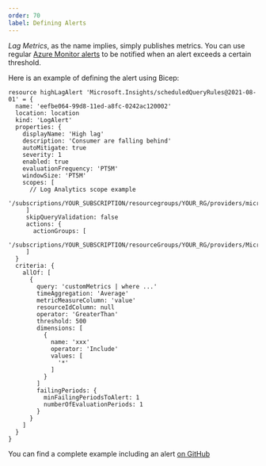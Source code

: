 ```yaml
--- 
order: 70
label: Defining Alerts
---
```


_Lag Metrics_, as the name implies, simply publishes metrics. You can 
use regular [Azure Monitor alerts](https://learn.microsoft.com/en-us/azure/azure-monitor/alerts/alerts-overview) 
to be notified when an alert exceeds a certain threshold.

Here is an example of defining the alert using Bicep:

```bicep
resource highLagAlert 'Microsoft.Insights/scheduledQueryRules@2021-08-01' = {
  name: 'eefbe064-99d8-11ed-a8fc-0242ac120002'
  location: location
  kind: 'LogAlert'
  properties: {
    displayName: 'High lag'
    description: 'Consumer are falling behind'
    autoMitigate: true
    severity: 1
    enabled: true
    evaluationFrequency: 'PT5M'
    windowSize: 'PT5M'
    scopes: [
      // Log Analytics scope example
      '/subscriptions/YOUR_SUBSCRIPTION/resourcegroups/YOUR_RG/providers/microsoft.operationalinsights/workspaces/YOUR_WORKSPACE'
     ]
     skipQueryValidation: false
     actions: {
       actionGroups: [
         '/subscriptions/YOUR_SUBSCRIPTION/resourceGroups/YOUR_RG/providers/Microsoft.Insights/actiongroups/YOUR_ACTION_GROU'
     ]
  }
  criteria: {
    allOf: [
      {
        query: 'customMetrics | where ...'
        timeAggregation: 'Average'
        metricMeasureColumn: 'value'
        resourceIdColumn: null
        operator: 'GreaterThan'
        threshold: 500
        dimensions: [
          {
            name: 'xxx'
            operator: 'Include'
            values: [
              '*'
            ]
          }
        ]
        failingPeriods: {
          minFailingPeriodsToAlert: 1
          numberOfEvaluationPeriods: 1
        }
      }
    ]
  }
}
```
 You can find a complete example including an alert [on GitHub](https://github.com/huditech/lag-metrics-sample)
